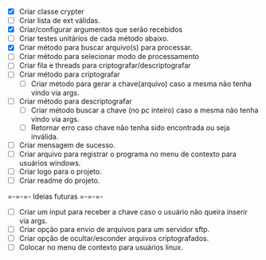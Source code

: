 - [x] Criar classe crypter
- [ ] Criar lista de ext válidas.
- [x] Criar/configurar argumentos que serão recebidos
- [ ] Criar testes unitários de cada método abaixo.
- [x] Criar método para buscar arquivo(s) para processar.
- [ ] Criar método para selecionar modo de processamento
- [ ] Criar fila e threads para criptografar/descriptografar
- [ ] Criar método para criptografar
  - [ ] Criar método para gerar a chave(arquivo) caso a mesma não tenha vindo via args.
- [ ] Criar método para descriptografar
  - [ ] Criar método buscar a chave (no pc inteiro) caso a mesma não tenha vindo via args.
  - [ ] Retornar erro caso chave não tenha sido encontrada ou seja inválida.
- [ ] Criar mensagem de sucesso.
- [ ] Criar arquivo para registrar o programa no menu de contexto para usuários windows.
- [ ] Criar logo para o projeto.
- [ ] Criar readme do projeto.  

=-=-=- Ideias futuras =-=-=-
  - [ ] Criar um input para receber a chave caso o usuário não queira inserir via args.
  - [ ] Criar opção para envio de arquivos para um servidor sftp.
  - [ ] Criar opção de ocultar/esconder arquivos criptografados.
  - [ ] Colocar no menu de contexto para usuários linux.